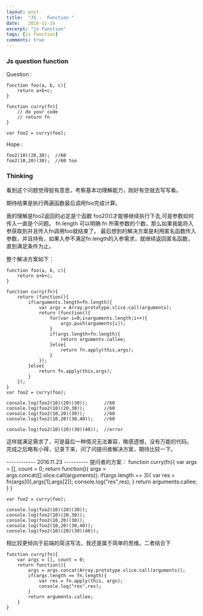 ```yaml
---
layout: post
title:  "JS -  Function "
date:   2016-11-16
excerpt: "js function"
tags: [js function]
comments: true
---
```


### Js question function

Question : 

    function foo(a, b, c){
  		return a+b+c;
	}

	function curry(fn){
		// do your code
		// return fn
	}

	var foo2 = curry(foo);

Hope :

    foo2(10)(20,30);  //60
	foo2(10,20)(30);  //60 too


### Thinking

看到这个问题觉得挺有意思，考察基本功理解能力，刚好有空就去写写看。

期待结果是执行两遍函数最后调用foo完成计算。

我的理解是foo2返回的必定是个函数 foo2()()才能够继续执行下去,可是参数如何传入一直是个问题。
fn.length 可以明确 fn 所需参数的个数，那么如果我能将入参获取到并且传入fn调用foo就结束了。
最后想到的解决方案是利用匿名函数传入参数，并且持有，如果入参不满足fn.length的入参需求，就继续返回匿名函数，直到满足条件为止。

整个解决方案如下：

    function foo(a, b, c){
  		return a+b+c;
	}

	function curry(fn){
	    return (function(){
	        if(arguments.length<fn.length){
	            var args = Array.prototype.slice.call(arguments);
	            return (function(){
	                for(var i=0;i<arguments.length;i++){
	                    args.push(arguments[i]);
	                }
	                if(args.length<fn.length){
	                    return arguments.callee;						
	                }else{
	                    return fn.apply(this,args);
	                }
	            });
	        }else{
	            return fn.apply(this,args);
	        }
	    });
	}
	var foo2 = curry(foo);

	console.log(foo2(10)(20)(30));      //60
	console.log(foo2(10)(20,30));       //60
	console.log(foo2(10,20)(30));       //60
	console.log(foo2(10,20)(30,40));    //60

	console.log(foo2(10)(20)(30)(40));  //error

这样就满足需求了，可是最后一种情况无法兼容，略感遗憾，没有万能的代码。
完成之后略有小得，记录下来，问了问提问者解决方案，期待比较一下。

------------ 2016.11.23 ----------
提问者的方案：
	function curry(fn){
		var args = [], count = 0;
		return function(){
			args = args.concat([].slice.call(arguments));
			if(args.length == 3){
				var res = fn(args[0],args[1],args[2]);
				console.log("res",res);
			}
			return arguments.callee;
		}
	}

	var foo2 = curry(foo);

	console.log(foo2(10)(20)(30));
	console.log(foo2(10)(20,30));
	console.log(foo2(10,20)(30));
	console.log(foo2(10,20)(30,40));
	console.log(foo2(10)(20)(30)(40));

相比较更倾向于前端的简洁写法，我还是属于简单的思维。二者结合下

	function curry(fn){
		var args = [], count = 0;
		return function(){
			args = args.concat(Array.prototype.slice.call(arguments));
			if(args.length == fn.length){
				var res = fn.apply(this, args);
				console.log("res",res);
			}
			return arguments.callee;
		}
	}